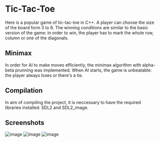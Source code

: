 # Tic-Tac-Toe

Here is a popular game of tic-tac-toe in C++. A player can choose the size of the board form 3 to 6. The winning conditions are similar to the basic version of the game: in order to win, the player has to mark the whole row, column or one of the diagonals.

## Minimax
In order for AI to make moves efficiently, the minimax algorithm with alpha-beta prunning was implemented. When AI starts, the game is unbeatable: the player always loses or there's a tie. 

## Compilation
In aim of compiling the project, it is neccessary to have the required libraries installed: SDL2 and SDL2_image.

## Screenshots
![image](https://github.com/Mindflayer77/PAMSI/assets/114955338/eb471419-f4cc-4061-924e-f4c23d6760e9)
![image](https://github.com/Mindflayer77/PAMSI/assets/114955338/01d87937-91c7-4e90-93a0-b4296dce6b68)
![image](https://github.com/Mindflayer77/PAMSI/assets/114955338/8724872e-e87b-4b96-9ffd-9181c12af6eb)
